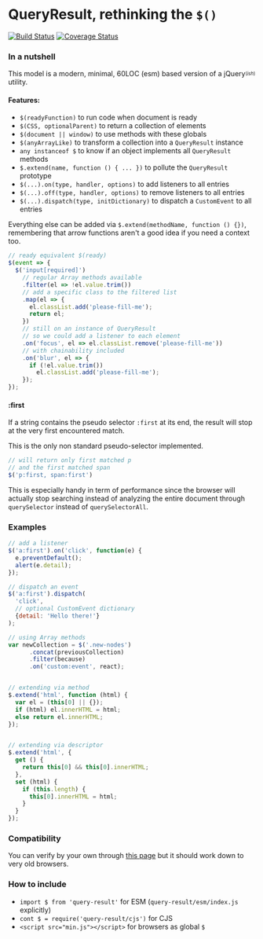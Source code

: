 QueryResult, rethinking the `$()`
=================================

[![Build Status](https://travis-ci.org/WebReflection/query-result.svg?branch=master)](https://travis-ci.org/WebReflection/query-result) [![Coverage Status](https://coveralls.io/repos/github/WebReflection/query-result/badge.svg?branch=master)](https://coveralls.io/github/WebReflection/query-result?branch=master)

### In a nutshell

This model is a modern, minimal, 60LOC (esm) based version of a jQuery<sup><sub>(_ish_)</sub></sup> utility.

#### Features:

  * `$(readyFunction)` to run code when document is ready
  * `$(CSS, optionalParent)` to return a collection of elements
  * `$(document || window)` to use methods with these globals
  * `$(anyArrayLike)` to transform a collection into a `QueryResult` instance
  * `any instanceof $` to know if an object implements all `QueryResult` methods
  * `$.extend(name, function () { ... })` to pollute the `QueryResult` prototype
  * `$(...).on(type, handler, options)` to add listeners to all entries
  * `$(...).off(type, handler, options)` to remove listeners to all entries
  * `$(...).dispatch(type, initDictionary)` to dispatch a `CustomEvent` to all entries

Everything else can be added via `$.extend(methodName, function () {})`,
remembering that arrow functions aren't a good idea if you need a context too.

```js
// ready equivalent $(ready)
$(event => {
  $('input[required]')
    // regular Array methods available
    .filter(el => !el.value.trim())
    // add a specific class to the filtered list
    .map(el => {
      el.classList.add('please-fill-me');
      return el;
    })
    // still on an instance of QueryResult
    // so we could add a listener to each element
    .on('focus', el => el.classList.remove('please-fill-me'))
    // with chainability included
    .on('blur', el => {
      if (!el.value.trim())
        el.classList.add('please-fill-me');
    });
});
```

#### :first
If a string contains the pseudo selector `:first` at its end,
the result will stop at the very first encountered match.

This is the only non standard pseudo-selector implemented.
```js
// will return only first matched p
// and the first matched span
$('p:first, span:first')
```
This is especially handy in term of performance since 
the browser will actually stop searching instead of analyzing
the entire document through `querySelector` instead of `querySelectorAll`.

### Examples

```js
// add a listener
$('a:first').on('click', function(e) {
  e.preventDefault();
  alert(e.detail);
});

// dispatch an event
$('a:first').dispatch(
  'click',
  // optional CustomEvent dictionary
  {detail: 'Hello there!'}
);

// using Array methods
var newCollection = $('.new-nodes')
      .concat(previousCollection)
      .filter(because)
      .on('custom:event', react);


// extending via method
$.extend('html', function (html) {
  var el = (this[0] || {});
  if (html) el.innerHTML = html;
  else return el.innerHTML;
});


// extending via descriptor
$.extend('html', {
  get () {
    return this[0] && this[0].innerHTML;
  },
  set (html) {
    if (this.length) {
      this[0].innerHTML = html;
    }
  }
});

```

### Compatibility
You can verify by your own through [this page](http://webreflection.github.io/query-result/test/) but it should work down to very old browsers.

### How to include

  * `import $ from 'query-result'` for ESM (`query-result/esm/index.js` explicitly)
  * `cont $ = require('query-result/cjs')` for CJS
  * `<script src="min.js"></script>` for browsers as global `$`
